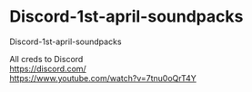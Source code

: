 # Discord-1st-april-soundpacks
Discord-1st-april-soundpacks

All creds to Discord
<br>
https://discord.com/
<br>
https://www.youtube.com/watch?v=7tnu0oQrT4Y